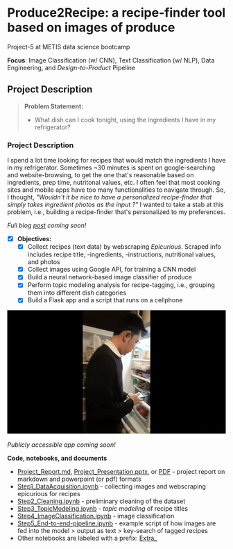# Produce2Recipe: a recipe-finder tool based on images of produce  
Project-5 at METIS data science bootcamp

**Focus**: Image  Classification (w/ CNN), Text Classification (w/ NLP), Data Engineering, and _Design-to-Product_ Pipeline

  

## Project Description

> **Problem Statement:** 
>
> - What dish can I cook tonight, using the ingredients I have in my refrigerator? 

  

### Project Description

I spend a lot time looking for recipes that would match the ingredients I have in my refrigerator.  Sometimes ~30 minutes is spent on google-searching and website-browsing, to get the one that's reasonable based on ingredients, prep time, nutritonal values, etc. I often feel that most cooking sites and mobile apps have too many functionalities to navigate through. So, I thought, *"Wouldn't it be nice to have a personalized recipe-finder that simply takes ingredient photos as the input ?"* I wanted to take a stab at this problem, i.e., building a recipe-finder that's personalized to my preferences. 

_Full blog [post](https://jhonsen.github.io/archive/) coming soon!_ 

- [x] **Objectives:**
  - [x] Collect recipes (text data) by webscraping _Epicurious_. Scraped info includes recipe title, -ingredients, -instructions, nutritional values, and photos  
  - [x] Collect images using Google API, for training a CNN model    
  - [x] Build a neural network-based image classifier of produce
  - [x] Perform topic modeling analysis for recipe-tagging, i.e., grouping them into different dish categories  
  - [x] Build a Flask app and a script that runs on a cellphone

![vidgif](./docs/images/P2R_action.gif)
  
_Publicly accessible app coming soon!_

**Code, notebooks, and documents**

- [Project_Report.md](./docs/Project5_Report.md), [Project_Presentation.pptx](./docs/Project_5_Presentation.pptx), or [PDF](./docs/Project_5_Presentation.pdf) - project report on markdown and powerpoint (or pdf) formats 
- [Step1_DataAcquisition.ipynb](./notebooks/Step1_DataAcquisition.ipynb) - collecting images and webscraping epicurious for recipes
- [Step2_Cleaning.ipynb](./notebooks/Step2_Cleaning.ipynb) - preliminary cleaning of the dataset 
- [Step3_TopicModeling.ipynb](./notebooks/Step3_TopicModeling.ipynb) - _topic modeling_ of recipe titles 
- [Step4_ImageClassification.ipynb](./notebooks/Step4_ImageClassification.ipynb) - image classification
- [Step5_End-to-end-pipeline.ipynb](./notebooks/Step5_End-to-end-pipeline.ipynb) - example script of how images are fed into the model > output as text > key-search of tagged recipes
- Other notebooks are labeled with a prefix: [Extra_](./notebooks/)  